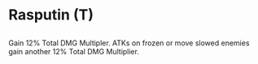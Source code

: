 # Rasputin (T)

## 

Gain 12% Total DMG Multipler. ATKs on frozen or move slowed enemies gain another 12% Total DMG Multiplier.